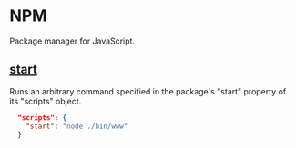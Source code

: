 # NPM

Package manager for JavaScript.

## [start](https://docs.npmjs.com/cli/start)

Runs an arbitrary command specified in the package's "start" property of its "scripts" object.

```json
  "scripts": {
    "start": "node ./bin/www"
  }
```